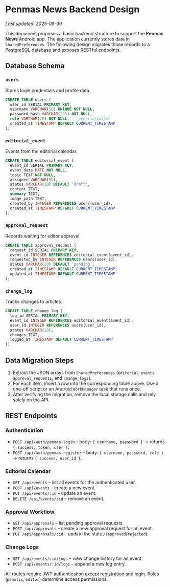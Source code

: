 # Penmas News Backend Design
*Last updated: 2025-08-30*

This document proposes a basic backend structure to support the **Penmas News** Android app. The application currently stores data in `SharedPreferences`. The following design migrates those records to a PostgreSQL database and exposes RESTful endpoints.

## Database Schema

### `users`
Stores login credentials and profile data.

```sql
CREATE TABLE users (
  user_id SERIAL PRIMARY KEY,
  username VARCHAR(50) UNIQUE NOT NULL,
  password_hash VARCHAR(255) NOT NULL,
  role VARCHAR(20) NOT NULL, -- penulis/editor
  created_at TIMESTAMP DEFAULT CURRENT_TIMESTAMP
);
```

### `editorial_event`
Events from the editorial calendar.

```sql
CREATE TABLE editorial_event (
  event_id SERIAL PRIMARY KEY,
  event_date DATE NOT NULL,
  topic TEXT NOT NULL,
  assignee VARCHAR(50),
  status VARCHAR(20) DEFAULT 'draft',
  content TEXT,
  summary TEXT,
  image_path TEXT,
  created_by INTEGER REFERENCES users(user_id),
  created_at TIMESTAMP DEFAULT CURRENT_TIMESTAMP
);
```

### `approval_request`
Records waiting for editor approval.

```sql
CREATE TABLE approval_request (
  request_id SERIAL PRIMARY KEY,
  event_id INTEGER REFERENCES editorial_event(event_id),
  requested_by INTEGER REFERENCES users(user_id),
  status VARCHAR(20) DEFAULT 'pending',
  created_at TIMESTAMP DEFAULT CURRENT_TIMESTAMP,
  updated_at TIMESTAMP DEFAULT CURRENT_TIMESTAMP
);
```

### `change_log`
Tracks changes to articles.

```sql
CREATE TABLE change_log (
  log_id SERIAL PRIMARY KEY,
  event_id INTEGER REFERENCES editorial_event(event_id),
  user_id INTEGER REFERENCES users(user_id),
  status VARCHAR(20),
  changes TEXT,
  logged_at TIMESTAMP DEFAULT CURRENT_TIMESTAMP
);
```

## Data Migration Steps

1. Extract the JSON arrays from `SharedPreferences` (`editorial_events`, `approval_requests`, and `change_logs`).
2. For each item, insert a row into the corresponding table above. Use a one-off script or an Android `WorkManager` task that runs once.
3. After verifying the migration, remove the local storage calls and rely solely on the API.

## REST Endpoints

### Authentication
- `POST /api/auth/penmas-login` – body: `{ username, password }` → returns `{ success, token, user }`.
- `POST /api/auth/penmas-register` – body: `{ username, password, role }` → returns `{ success, user_id }`.

### Editorial Calendar
- `GET /api/events` – list all events for the authenticated user.
- `POST /api/events` – create a new event.
- `PUT /api/events/:id` – update an event.
- `DELETE /api/events/:id` – remove an event.

### Approval Workflow
- `GET /api/approvals` – list pending approval requests.
- `POST /api/approvals` – create a new approval request for an event.
- `PUT /api/approvals/:id` – update the status (`approved`/`rejected`).

### Change Logs
- `GET /api/events/:id/logs` – view change history for an event.
- `POST /api/events/:id/logs` – append a new log entry.

All routes require JWT authentication except registration and login. Roles (`penulis`, `editor`) determine access permissions.

